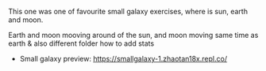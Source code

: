 This one was one of favourite small galaxy exercises, where is sun, earth and moon. 

Earth and moon mooving around of the sun, and moon moving same time as earth & also different folder how to add stats

- Small galaxy preview: https://smallgalaxy-1.zhaotan18x.repl.co/
